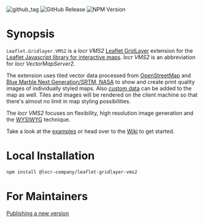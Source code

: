 ![github_tag](https://img.shields.io/github/v/tag/locr-company/Leaflet.GridLayer.VMS2)
![GitHub Release](https://img.shields.io/github/v/release/locr-company/Leaflet.GridLayer.VMS2)
![NPM Version](https://img.shields.io/npm/v/%40locr-company%2Fleaflet-gridlayer-vms2)

# Synopsis

`Leaflet.Gridlayer.VMS2` is a _locr VMS2_ [Leaflet GridLayer](https://leafletjs.com/reference.html#gridlayer) extension for the [Leaflet Javascript library for interactive maps](https://leafletjs.com/). _locr VMS2_ is an abbreviation for _locr VectorMapServer2_. 

The extension uses tiled vector data processed from [OpenStreetMap](https://www.openstreetmap.org/) and [Blue Marble Next Generation/SRTM, NASA](https://earthobservatory.nasa.gov/) to show and create print quality images of individually styled maps. Also [custom data](https://github.com/locr-company/Leaflet.GridLayer.VMS2/wiki#custom-data) can be added to the map as well. Tiles and images will be rendered on the client machine so that there's almost no limit in map styling possibilities.

The _locr VMS2_ focuses on flexibility, high resolution image generation and the [WYSIWYG](https://en.wikipedia.org/wiki/WYSIWYG) technique.

Take a look at the [examples](https://github.com/locr-company/Leaflet.GridLayer.VMS2/wiki#examples) or head over to the [Wiki](https://github.com/locr-company/Leaflet.GridLayer.VMS2/wiki) to get started.

# Local Installation

```sh
npm install @locr-company/leaflet-gridlayer-vms2
```

# For Maintainers

[Publishing a new version](PUBLISHING.md)
